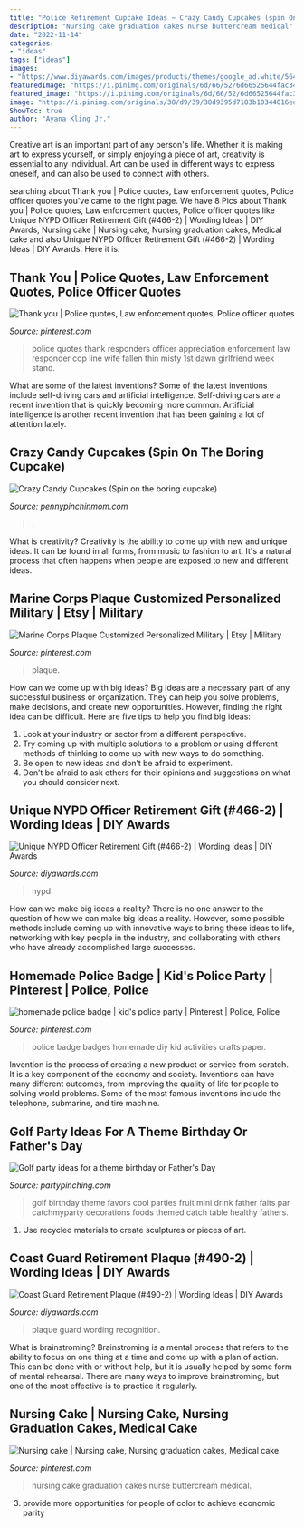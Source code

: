 ```yaml
---
title: "Police Retirement Cupcake Ideas ~ Crazy Candy Cupcakes (spin On The Boring Cupcake)"
description: "Nursing cake graduation cakes nurse buttercream medical"
date: "2022-11-14"
categories:
- "ideas"
tags: ["ideas"]
images:
- "https://www.diyawards.com/images/products/themes/google_ad.white/564-sample-detail-uscg-shield-recognition-plaque-710.jpg"
featuredImage: "https://i.pinimg.com/originals/6d/66/52/6d66525644fac3484315a0369d77a982.jpg"
featured_image: "https://i.pinimg.com/originals/6d/66/52/6d66525644fac3484315a0369d77a982.jpg"
image: "https://i.pinimg.com/originals/38/d9/39/38d9395d7183b10344016ed72b22efc8.jpg"
ShowToc: true
author: "Ayana Kling Jr."
---
```



Creative art is an important part of any person's life. Whether it is making art to express yourself, or simply enjoying a piece of art, creativity is essential to any individual. Art can be used in different ways to express oneself, and can also be used to connect with others.

	

		
searching about Thank you | Police quotes, Law enforcement quotes, Police officer quotes you've came to the right page. We have 8 Pics about Thank you | Police quotes, Law enforcement quotes, Police officer quotes like Unique NYPD Officer Retirement Gift (#466-2) | Wording Ideas | DIY Awards, Nursing cake | Nursing cake, Nursing graduation cakes, Medical cake and also Unique NYPD Officer Retirement Gift (#466-2) | Wording Ideas | DIY Awards. Here it is:
		
    
## Thank You | Police Quotes, Law Enforcement Quotes, Police Officer Quotes

<img loading=lazy src="https://i.pinimg.com/originals/6d/66/52/6d66525644fac3484315a0369d77a982.jpg" onerror="this.onerror=null;this.src='https://tse1.mm.bing.net/th?id=OIP.ackvO8E-UCAvmJSOzoIKIgHaHa&amp;pid=15.1';" alt="Thank you | Police quotes, Law enforcement quotes, Police officer quotes">

_Source: pinterest.com_

>police quotes thank responders officer appreciation enforcement law responder cop line wife fallen thin misty 1st dawn girlfriend week stand. 

	

What are some of the latest inventions?
Some of the latest inventions include self-driving cars and artificial intelligence. Self-driving cars are a recent invention that is quickly becoming more common. Artificial intelligence is another recent invention that has been gaining a lot of attention lately.

    
## Crazy Candy Cupcakes (Spin On The Boring Cupcake)

<img loading=lazy src="https://www.pennypinchinmom.com/wp-content/uploads/2016/06/candy-cupcakes-1.png" onerror="this.onerror=null;this.src='https://tse4.mm.bing.net/th?id=OIP.5GJFMu5Z_tGr8sYelO2QSQHaD6&amp;pid=15.1';" alt="Crazy Candy Cupcakes (Spin on the boring cupcake)">

_Source: pennypinchinmom.com_

>. 

	

What is creativity?
Creativity is the ability to come up with new and unique ideas. It can be found in all forms, from music to fashion to art. It's a natural process that often happens when people are exposed to new and different ideas.

    
## Marine Corps Plaque Customized Personalized Military | Etsy | Military

<img loading=lazy src="https://i.pinimg.com/736x/79/00/1e/79001e4ea9eaa770e612e8115fa0d703.jpg" onerror="this.onerror=null;this.src='https://tse4.mm.bing.net/th?id=OIP.5qqYvzFWqY5lnWnBCHwqHgHaF1&amp;pid=15.1';" alt="Marine Corps Plaque Customized Personalized Military | Etsy | Military">

_Source: pinterest.com_

>plaque. 

	

How can we come up with big ideas?
Big ideas are a necessary part of any successful business or organization. They can help you solve problems, make decisions, and create new opportunities. However, finding the right idea can be difficult. Here are five tips to help you find big ideas:
1. Look at your industry or sector from a different perspective.
2. Try coming up with multiple solutions to a problem or using different methods of thinking to come up with new ways to do something.
3. Be open to new ideas and don’t be afraid to experiment.
4. Don’t be afraid to ask others for their opinions and suggestions on what you should consider next.

    
## Unique NYPD Officer Retirement Gift (#466-2) | Wording Ideas | DIY Awards

<img loading=lazy src="https://www.diyawards.com/images/products/themes/google_ad.white/466-sample-detail-police-retirement-plaque-496.jpg" onerror="this.onerror=null;this.src='https://tse1.mm.bing.net/th?id=OIP.aOelWPoHMwSGn2QHYl5IjQHaHa&amp;pid=15.1';" alt="Unique NYPD Officer Retirement Gift (#466-2) | Wording Ideas | DIY Awards">

_Source: diyawards.com_

>nypd. 

	

How can we make big ideas a reality?
There is no one answer to the question of how we can make big ideas a reality. However, some possible methods include coming up with innovative ways to bring these ideas to life, networking with key people in the industry, and collaborating with others who have already accomplished large successes.

    
## Homemade Police Badge | Kid&#039;s Police Party | Pinterest | Police, Police

<img loading=lazy src="https://s-media-cache-ak0.pinimg.com/736x/9d/13/a0/9d13a08bf14fedd45bb138ceebc41b90.jpg" onerror="this.onerror=null;this.src='https://tse1.mm.bing.net/th?id=OIP.54qEKM-4495ftppZhEpsDwHaJ6&amp;pid=15.1';" alt="homemade police badge | kid&#039;s police party | Pinterest | Police, Police">

_Source: pinterest.com_

>police badge badges homemade diy kid activities crafts paper. 

	

Invention is the process of creating a new product or service from scratch. It is a key component of the economy and society. Inventions can have many different outcomes, from improving the quality of life for people to solving world problems. Some of the most famous inventions include the telephone, submarine, and tire machine.

    
## Golf Party Ideas For A Theme Birthday Or Father&#039;s Day

<img loading=lazy src="https://partypinching.com/wp-content/uploads/2018/05/fpa.jpg" onerror="this.onerror=null;this.src='https://tse1.mm.bing.net/th?id=OIP.OvOyl0ZFWCIX9lnwo2-uLAHaLK&amp;pid=15.1';" alt="Golf party ideas for a theme birthday or Father&#039;s Day">

_Source: partypinching.com_

>golf birthday theme favors cool parties fruit mini drink father faits par catchmyparty decorations foods themed catch table healthy fathers. 

	

1. Use recycled materials to create sculptures or pieces of art.

    
## Coast Guard Retirement Plaque (#490-2) | Wording Ideas | DIY Awards

<img loading=lazy src="https://www.diyawards.com/images/products/themes/google_ad.white/564-sample-detail-uscg-shield-recognition-plaque-710.jpg" onerror="this.onerror=null;this.src='https://tse1.mm.bing.net/th?id=OIP.z0HXmZcK9liQOA5blzFV1gHaHa&amp;pid=15.1';" alt="Coast Guard Retirement Plaque (#490-2) | Wording Ideas | DIY Awards">

_Source: diyawards.com_

>plaque guard wording recognition. 

	

What is brainstroming? Brainstroming is a mental process that refers to the ability to focus on one thing at a time and come up with a plan of action. This can be done with or without help, but it is usually helped by some form of mental rehearsal. There are many ways to improve brainstroming, but one of the most effective is to practice it regularly.

    
## Nursing Cake | Nursing Cake, Nursing Graduation Cakes, Medical Cake

<img loading=lazy src="https://i.pinimg.com/originals/38/d9/39/38d9395d7183b10344016ed72b22efc8.jpg" onerror="this.onerror=null;this.src='https://tse4.mm.bing.net/th?id=OIP._ahLZGnYwgIoGbwQYLW3XAHaJ4&amp;pid=15.1';" alt="Nursing cake | Nursing cake, Nursing graduation cakes, Medical cake">

_Source: pinterest.com_

>nursing cake graduation cakes nurse buttercream medical. 

	

3. provide more opportunities for people of color to achieve economic parity

